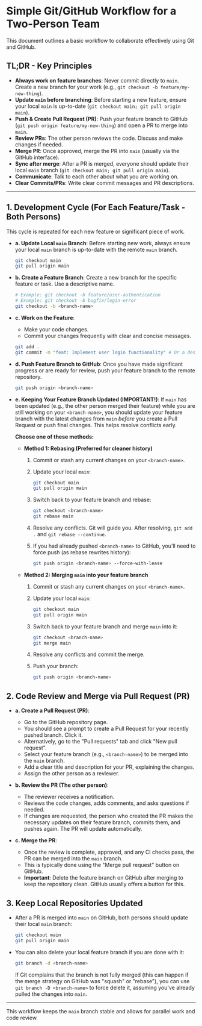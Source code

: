 # Simple Git/GitHub Workflow for a Two-Person Team

This document outlines a basic workflow to collaborate effectively using Git and GitHub.

## TL;DR - Key Principles

* **Always work on feature branches**: Never commit directly to `main`. Create a new branch for your work (e.g., `git checkout -b feature/my-new-thing`).
* **Update `main` before branching**: Before starting a new feature, ensure your local `main` is up-to-date (`git checkout main; git pull origin main`).
* **Push & Create Pull Request (PR)**: Push your feature branch to GitHub (`git push origin feature/my-new-thing`) and open a PR to merge into `main`.
* **Review PRs**: The other person reviews the code. Discuss and make changes if needed.
* **Merge PR**: Once approved, merge the PR into `main` (usually via the GitHub interface).
* **Sync after merge**: After a PR is merged, everyone should update their local `main` branch (`git checkout main; git pull origin main`).
* **Communicate**: Talk to each other about what you are working on.
* **Clear Commits/PRs**: Write clear commit messages and PR descriptions.

---

## 1. Development Cycle (For Each Feature/Task - Both Persons)

This cycle is repeated for each new feature or significant piece of work.

* **a. Update Local `main` Branch**:
    Before starting new work, always ensure your local `main` branch is up-to-date with the remote `main` branch.

    ```bash
    git checkout main
    git pull origin main
    ```

* **b. Create a Feature Branch**:
    Create a new branch for the specific feature or task. Use a descriptive name.

    ```bash
    # Example: git checkout -b feature/user-authentication
    # Example: git checkout -b bugfix/login-error
    git checkout -b <branch-name>
    ```

* **c. Work on the Feature**:
    * Make your code changes.
    * Commit your changes frequently with clear and concise messages.

    ```bash
    git add .
    git commit -m "feat: Implement user login functionality" # Or a descriptive message
    ```

* **d. Push Feature Branch to GitHub**:
    Once you have made significant progress or are ready for review, push your feature branch to the remote repository.

    ```bash
    git push origin <branch-name>
    ```

* **e. Keeping Your Feature Branch Updated (IMPORTANT!)**:
    If `main` has been updated (e.g., the other person merged their feature) while you are still working on your `<branch-name>`, you should update your feature branch with the latest changes from `main` *before* you create a Pull Request or push final changes. This helps resolve conflicts early.

    **Choose one of these methods:**

    * **Method 1: Rebasing (Preferred for cleaner history)**
        1. Commit or stash any current changes on your `<branch-name>`.
        2. Update your local `main`:

            ```bash
            git checkout main
            git pull origin main
            ```

        3. Switch back to your feature branch and rebase:

            ```bash
            git checkout <branch-name>
            git rebase main
            ```

        4. Resolve any conflicts. Git will guide you. After resolving, `git add .` and `git rebase --continue`.
        5. If you had already pushed `<branch-name>` to GitHub, you'll need to force push (as rebase rewrites history):

            ```bash
            git push origin <branch-name> --force-with-lease
            ```

    * **Method 2: Merging `main` into your feature branch**
        1. Commit or stash any current changes on your `<branch-name>`.
        2. Update your local `main`:

            ```bash
            git checkout main
            git pull origin main
            ```

        3. Switch back to your feature branch and merge `main` into it:

            ```bash
            git checkout <branch-name>
            git merge main
            ```

        4. Resolve any conflicts and commit the merge.
        5. Push your branch:

            ```bash
            git push origin <branch-name>
            ```

## 2. Code Review and Merge via Pull Request (PR)

* **a. Create a Pull Request (PR)**:
    * Go to the GitHub repository page.
    * You should see a prompt to create a Pull Request for your recently pushed branch. Click it.
    * Alternatively, go to the "Pull requests" tab and click "New pull request".
    * Select your feature branch (e.g., `<branch-name>`) to be merged into the `main` branch.
    * Add a clear title and description for your PR, explaining the changes.
    * Assign the other person as a reviewer.

* **b. Review the PR (The other person)**:
    * The reviewer receives a notification.
    * Reviews the code changes, adds comments, and asks questions if needed.
    * If changes are requested, the person who created the PR makes the necessary updates on their feature branch, commits them, and pushes again. The PR will update automatically.

* **c. Merge the PR**:
    * Once the review is complete, approved, and any CI checks pass, the PR can be merged into the `main` branch.
    * This is typically done using the "Merge pull request" button on GitHub.
    * **Important**: Delete the feature branch on GitHub after merging to keep the repository clean. GitHub usually offers a button for this.

## 3. Keep Local Repositories Updated

* After a PR is merged into `main` on GitHub, both persons should update their local `main` branch:

    ```bash
    git checkout main
    git pull origin main
    ```

* You can also delete your local feature branch if you are done with it:

    ```bash
    git branch -d <branch-name>
    ```

    If Git complains that the branch is not fully merged (this can happen if the merge strategy on GitHub was "squash" or "rebase"), you can use `git branch -D <branch-name>` to force delete it, assuming you've already pulled the changes into `main`.

---

This workflow keeps the `main` branch stable and allows for parallel work and code review.
